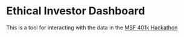 # Ethical Investor Dashboard

This is a tool for interacting with the data in the
[MSF 401k Hackathon](https://github.com/mr-z-ro/msf-401k-hackathon-tools)
